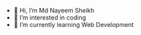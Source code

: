 - 👋 Hi, I’m Md Nayeem Sheikh
- 👀 I’m interested in coding
- 🌱 I’m currently learning Web Development
<!---
nayeemsheikh/nayeemsheikh is a ✨ special ✨ repository because its `README.md` (this file) appears on your GitHub profile.
You can click the Preview link to take a look at your changes.
--->
